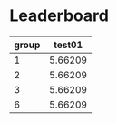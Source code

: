 # Leaderboard

|   group |   test01 |
|---------|----------|
|       1 |  5.66209 |
|       2 |  5.66209 |
|       3 |  5.66209 |
|       6 |  5.66209 |